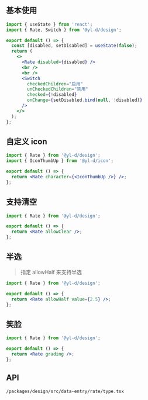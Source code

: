 ## 基本使用

```jsx | react
import { useState } from 'react';
import { Rate, Switch } from '@yl-d/design';

export default () => {
  const [disabled, setDisabled] = useState(false);
  return (
    <>
      <Rate disabled={disabled} />
      <br />
      <br />
      <Switch
        checkedChildren="启用"
        unCheckedChildren="禁用"
        checked={!disabled}
        onChange={setDisabled.bind(null, !disabled)}
      />
    </>
  );
};
```

## 自定义 icon

```jsx | react
import { Rate } from '@yl-d/design';
import { IconThumbUp } from '@yl-d/icon';

export default () => {
  return <Rate character={<IconThumbUp />} />;
};
```

## 支持清空

```jsx | react
import { Rate } from '@yl-d/design';

export default () => {
  return <Rate allowClear />;
};
```

## 半选

> 指定 allowHalf 来支持半选

```jsx | react
import { Rate } from '@yl-d/design';

export default () => {
  return <Rate allowHalf value={2.5} />;
};
```

## 笑脸

```jsx | react
import { Rate } from '@yl-d/design';

export default () => {
  return <Rate grading />;
};
```


## API

```API
/packages/design/src/data-entry/rate/type.tsx
```